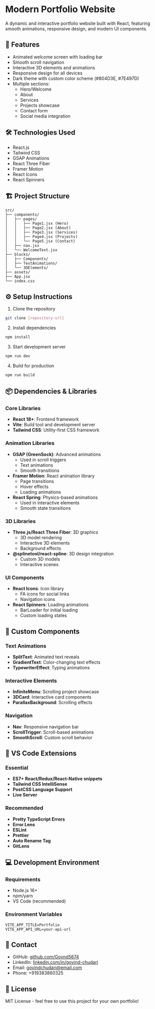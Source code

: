 # Modern Portfolio Website

A dynamic and interactive portfolio website built with React, featuring smooth animations, responsive design, and modern UI components.

## 🚀 Features

- Animated welcome screen with loading bar
- Smooth scroll navigation
- Interactive 3D elements and animations
- Responsive design for all devices
- Dark theme with custom color scheme (#804D3E, #7E497D)
- Multiple sections:
  - Hero/Welcome
  - About
  - Services
  - Projects showcase
  - Contact form
  - Social media integration

## 🛠️ Technologies Used

- React.js
- Tailwind CSS
- GSAP Animations
- React Three Fiber
- Framer Motion
- React Icons
- React Spinners

## 🏗️ Project Structure

```
src/
├── components/
│   ├── pages/
│   │   ├── Page1.jsx (Hero)
│   │   ├── Page2.jsx (About)
│   │   ├── Page3.jsx (Services)
│   │   ├── Page4.jsx (Projects)
│   │   └── Page5.jsx (Contact)
│   ├── nav.jsx
│   └── WelcomeText.jsx
├── blocks/
│   ├── Components/
│   ├── TextAnimations/
│   └── 3DElements/
├── assets/
├── App.jsx
└── index.css
```

## ⚙️ Setup Instructions

1. Clone the repository

```bash
git clone [repository-url]
```

2. Install dependencies

```bash
npm install
```

3. Start development server

```bash
npm run dev
```

4. Build for production

```bash
npm run build
```

## 📦 Dependencies & Libraries

### Core Libraries

- **React 18+**: Frontend framework
- **Vite**: Build tool and development server
- **Tailwind CSS**: Utility-first CSS framework

### Animation Libraries

- **GSAP (GreenSock)**: Advanced animations
  - Used in scroll triggers
  - Text animations
  - Smooth transitions
- **Framer Motion**: React animation library
  - Page transitions
  - Hover effects
  - Loading animations
- **React Spring**: Physics-based animations
  - Used in interactive elements
  - Smooth state transitions

### 3D Libraries

- **Three.js/React Three Fiber**: 3D graphics
  - 3D model rendering
  - Interactive 3D elements
  - Background effects
- **@splinetool/react-spline**: 3D design integration
  - Custom 3D models
  - Interactive scenes

### UI Components

- **React Icons**: Icon library
  - FA icons for social links
  - Navigation icons
- **React Spinners**: Loading animations
  - BarLoader for initial loading
  - Custom loading states

## 🧩 Custom Components

### Text Animations

- **SplitText**: Animated text reveals
- **GradientText**: Color-changing text effects
- **TypewriterEffect**: Typing animations

### Interactive Elements

- **InfiniteMenu**: Scrolling project showcase
- **3DCard**: Interactive card components
- **ParallaxBackground**: Scrolling effects

### Navigation

- **Nav**: Responsive navigation bar
- **ScrollTrigger**: Scroll-based animations
- **SmoothScroll**: Custom scroll behavior

## 🔧 VS Code Extensions

### Essential

- **ES7+ React/Redux/React-Native snippets**
- **Tailwind CSS IntelliSense**
- **PostCSS Language Support**
- **Live Server**

### Recommended

- **Pretty TypeScript Errors**
- **Error Lens**
- **ESLint**
- **Prettier**
- **Auto Rename Tag**
- **GitLens**

## 💻 Development Environment

### Requirements

- Node.js 16+
- npm/yarn
- VS Code (recommended)

### Environment Variables

```env
VITE_APP_TITLE=Portfolio
VITE_APP_API_URL=your-api-url
```

## 📱 Contact

- GitHub: [github.com/Govnd5674](https://github.com/Govnd5674)
- LinkedIn: [linkedin.com/in/govind-chudari](https://www.linkedin.com/in/govind-chudari/)
- Email: govindchudari@email.com
- Phone: +919383860325

## 📄 License

MIT License - feel free to use this project for your own portfolio!
